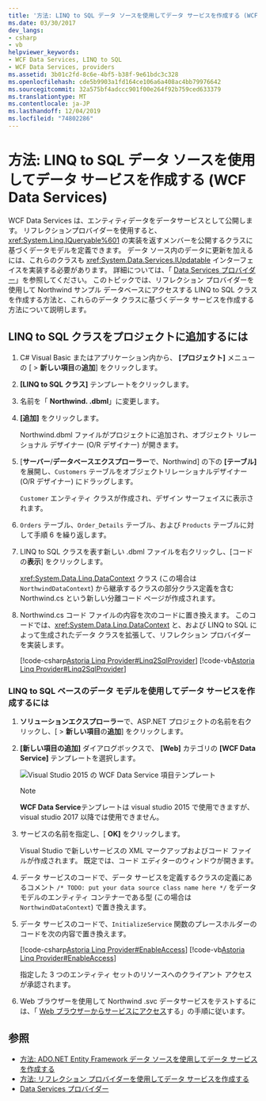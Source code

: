 ```yaml
---
title: '方法: LINQ to SQL データ ソースを使用してデータ サービスを作成する (WCF Data Services)'
ms.date: 03/30/2017
dev_langs:
- csharp
- vb
helpviewer_keywords:
- WCF Data Services, LINQ to SQL
- WCF Data Services, providers
ms.assetid: 3b01c2fd-8c6e-4bf5-b38f-9e61bdc3c328
ms.openlocfilehash: cde5b9903a1fd164ce106a6a408ac4bb79976642
ms.sourcegitcommit: 32a575bf4adccc901f00e264f92b759ced633379
ms.translationtype: MT
ms.contentlocale: ja-JP
ms.lasthandoff: 12/04/2019
ms.locfileid: "74802286"
---
```

# <a name="how-to-create-a-data-service-using-a-linq-to-sql-data-source-wcf-data-services"></a>方法: LINQ to SQL データ ソースを使用してデータ サービスを作成する (WCF Data Services)

WCF Data Services は、エンティティデータをデータサービスとして公開します。 リフレクションプロバイダーを使用すると、<xref:System.Linq.IQueryable%601> の実装を返すメンバーを公開するクラスに基づくデータモデルを定義できます。 データ ソース内のデータに更新を加えるには、これらのクラスも <xref:System.Data.Services.IUpdatable> インターフェイスを実装する必要があります。 詳細については、「 [Data Services プロバイダー](data-services-providers-wcf-data-services.md)」を参照してください。 このトピックでは、リフレクション プロバイダーを使用して Northwind サンプル データベースにアクセスする LINQ to SQL クラスを作成する方法と、これらのデータ クラスに基づくデータ サービスを作成する方法について説明します。

## <a name="to-add-linq-to-sql-classes-to-a-project"></a>LINQ to SQL クラスをプロジェクトに追加するには

1. C# Visual Basic またはアプリケーション内から、 **[プロジェクト]** メニューの [ > **新しい項目**の**追加**] をクリックします。

2. **[LINQ to SQL クラス]** テンプレートをクリックします。

3. 名前を「 **Northwind. .dbml**」に変更します。

4. **[追加]** をクリックします。

     Northwind.dbml ファイルがプロジェクトに追加され、オブジェクト リレーショナル デザイナー (O/R デザイナー) が開きます。

5. [**サーバー**/**データベースエクスプローラー**で、Northwind] の下の **[テーブル]** を展開し、`Customers` テーブルをオブジェクトリレーショナルデザイナー (O/R デザイナー) にドラッグします。

     `Customer` エンティティ クラスが作成され、デザイン サーフェイスに表示されます。

6. `Orders` テーブル、`Order_Details` テーブル、および `Products` テーブルに対して手順 6 を繰り返します。

7. LINQ to SQL クラスを表す新しい .dbml ファイルを右クリックし、[コードの**表示**] をクリックします。

     <xref:System.Data.Linq.DataContext> クラス (この場合は `NorthwindDataContext`) から継承するクラスの部分クラス定義を含む Northwind.cs という新しい分離コード ページが作成されます。

8. Northwind.cs コード ファイルの内容を次のコードに置き換えます。 このコードでは、<xref:System.Data.Linq.DataContext> と、および LINQ to SQL によって生成されたデータ クラスを拡張して、リフレクション プロバイダーを実装します。

     [!code-csharp[Astoria Linq Provider#Linq2SqlProvider](../../../../samples/snippets/csharp/VS_Snippets_Misc/astoria_linq_provider/cs/northwind.cs#linq2sqlprovider)]
     [!code-vb[Astoria Linq Provider#Linq2SqlProvider](../../../../samples/snippets/visualbasic/VS_Snippets_Misc/astoria_linq_provider/vb/northwind.vb#linq2sqlprovider)]

### <a name="to-create-a-data-service-by-using-a-linq-to-sql-based-data-model"></a>LINQ to SQL ベースのデータ モデルを使用してデータ サービスを作成するには

1. **ソリューションエクスプローラー**で、ASP.NET プロジェクトの名前を右クリックし、[ > **新しい項目**の**追加**] をクリックします。

2. **[新しい項目の追加]** ダイアログボックスで、 **[Web]** カテゴリの **[WCF Data Service]** テンプレートを選択します。

   ![Visual Studio 2015 の WCF Data Service 項目テンプレート](./media/wcf-data-service-item-template.png)

   > [!NOTE]
   > **WCF Data Service**テンプレートは visual studio 2015 で使用できますが、visual studio 2017 以降では使用できません。

3. サービスの名前を指定し、[ **OK]** をクリックします。

     Visual Studio で新しいサービスの XML マークアップおよびコード ファイルが作成されます。 既定では、コード エディターのウィンドウが開きます。

4. データ サービスのコードで、データ サービスを定義するクラスの定義にあるコメント `/* TODO: put your data source class name here */` をデータ モデルのエンティティ コンテナーである型 (この場合は `NorthwindDataContext`) で置き換えます。

5. データ サービスのコードで、`InitializeService` 関数のプレースホルダーのコードを次の内容で置き換えます。

     [!code-csharp[Astoria Linq Provider#EnableAccess](../../../../samples/snippets/csharp/VS_Snippets_Misc/astoria_linq_provider/cs/northwind.svc.cs#enableaccess)]
     [!code-vb[Astoria Linq Provider#EnableAccess](../../../../samples/snippets/visualbasic/VS_Snippets_Misc/astoria_linq_provider/vb/northwind.svc.vb#enableaccess)]

     指定した 3 つのエンティティ セットのリソースへのクライアント アクセスが承認されます。

6. Web ブラウザーを使用して Northwind .svc データサービスをテストするには、「 [Web ブラウザーからサービスにアクセス](accessing-the-service-from-a-web-browser-wcf-data-services-quickstart.md)する」の手順に従います。

## <a name="see-also"></a>参照

- [方法: ADO.NET Entity Framework データ ソースを使用してデータ サービスを作成する](create-a-data-service-using-an-adonet-ef-data-wcf.md)
- [方法: リフレクション プロバイダーを使用してデータ サービスを作成する](create-a-data-service-using-rp-wcf-data-services.md)
- [Data Services プロバイダー](data-services-providers-wcf-data-services.md)
